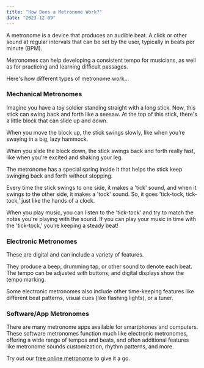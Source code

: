 ```yaml
---
title: "How Does a Metronome Work?"
date: "2023-12-09"
---
```


A metronome is a device that produces an audible beat. A click or other sound at regular intervals that can be set by the user, typically in beats per minute (BPM). 

Metronomes can help developing a consistent tempo for musicians, as well as for practicing and learning difficult passages.

Here's how different types of metronome work...

### Mechanical Metronomes

Imagine you have a toy soldier standing straight with a long stick. Now, this stick can swing back and forth like a seesaw. At the top of this stick, there's a little block that can slide up and down.

When you move the block up, the stick swings slowly, like when you’re swaying in a big, lazy hammock. 

When you slide the block down, the stick swings back and forth really fast, like when you’re excited and shaking your leg.

The metronome has a special spring inside it that helps the stick keep swinging back and forth without stopping.

Every time the stick swings to one side, it makes a 'tick' sound, and when it swings to the other side, it makes a 'tock' sound. So, it goes 'tick-tock, tick-tock,' just like the hands of a clock.

When you play music, you can listen to the 'tick-tock' and try to match the notes you're playing with the sound. If you can play your music in time with the 'tick-tock,' you’re keeping a steady beat! 

### Electronic Metronomes

These are digital and can include a variety of features. 

They produce a beep, drumming tap, or other sound to denote each beat. The tempo can be adjusted with buttons, and digital displays show the tempo marking. 

Some electronic metronomes also include other time-keeping features like different beat patterns, visual cues (like flashing lights), or a tuner.

### Software/App Metronomes 

There are many metronome apps available for smartphones and computers. These software metronomes function much like electronic metronomes, offering a wide range of tempos and beats, and often additional features like metronome sounds customization, rhythm patterns, and more.

Try out our [free online metronome](https://www.tempotick.com/online-metronome) to give it a go.